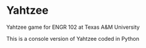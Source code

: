 # Yahtzee
Yahtzee game for ENGR 102 at Texas A&M University

This is a console version of Yahtzee coded in Python
